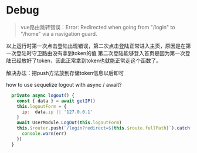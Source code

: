 # Debug

> vue路由跳转错误：Error: Redirected when going from "/login" to "/home" via a navigation guard.

以上运行时第一次点击登陆出现错误，第二次点击登陆正常进入主页，原因是在第一次登陆时守卫路由没有拿到token的值
第二次登陆能够登入首页是因为第一次登陆已经放好了token，因此正常拿到token也就能正常走这个函数了。

解决办法：把push方法放到存储token信息以后即可

how to use sequelize logout with async / await?

```js
  private async logout() {
    const { data } = await getIP()
    this.logoutForm = {
      ip:  data.ip || '127.0.0.1'
    }
    await UserModule.LogOut(this.logoutForm)
    this.$router.push(`/login?redirect=${this.$route.fullPath}`).catch(err => {
      console.warn(err)
    })
  }
```
